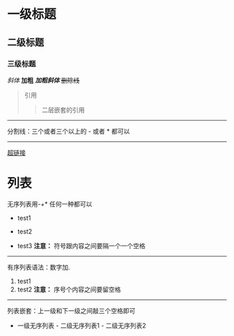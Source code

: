 # 一级标题
## 二级标题
### 三级标题
*斜体*
**加粗**
***加粗斜体***
~~删除线~~

>引用
>>二层嵌套的引用

---
分割线：三个或者三个以上的 - 或者 * 都可以
***

[超链接](http://baidu.com)

# 列表
无序列表用-+* 任何一种都可以
- test1
+ test2
* test3
**注意：** 符号跟内容之间要隔一个一个空格
***
有序列表语法：数字加.
1. test1
2. test2
**注意：** 序号个内容之间要留空格
***
列表嵌套：上一级和下一级之间敲三个空格即可
- 一级无序列表   - 二级无序列表1   - 二级无序列表2 
